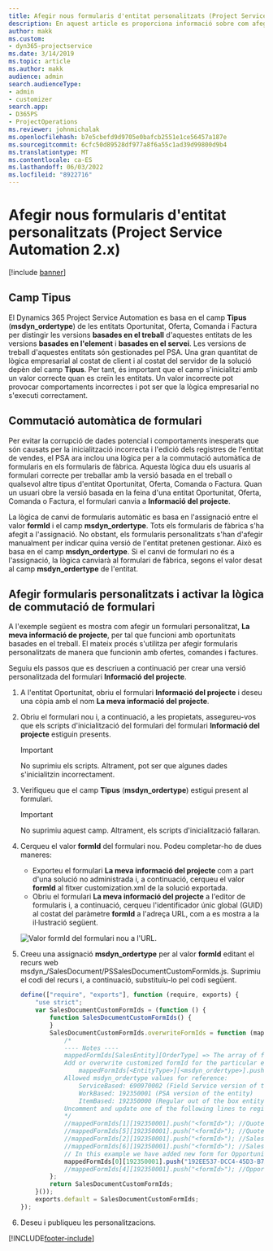 ```yaml
---
title: Afegir nous formularis d'entitat personalitzats (Project Service Automation 2.x)
description: En aquest article es proporciona informació sobre com afegir formularis d'entitat personalitzats per a oportunitats, ofertes, comandes o factures al Dynamics 365 Project Service Automation 2.x.
author: makk
ms.custom:
- dyn365-projectservice
ms.date: 3/14/2019
ms.topic: article
ms.author: makk
audience: admin
search.audienceType:
- admin
- customizer
search.app:
- D365PS
- ProjectOperations
ms.reviewer: johnmichalak
ms.openlocfilehash: b7e5cbefd9d9705e0bafcb2551e1ce56457a187e
ms.sourcegitcommit: 6cfc50d89528df977a8f6a55c1ad39d99800d9b4
ms.translationtype: MT
ms.contentlocale: ca-ES
ms.lasthandoff: 06/03/2022
ms.locfileid: "8922716"
---
```

# <a name="add-new-custom-entity-forms-project-service-automation-2x"></a>Afegir nous formularis d'entitat personalitzats (Project Service Automation 2.x)

[!include [banner](../../includes/psa-now-project-operations.md)]

## <a name="type-field"></a>Camp Tipus 

El Dynamics 365 Project Service Automation es basa en el camp **Tipus** (**msdyn\_ordertype**) de les entitats Oportunitat, Oferta, Comanda i Factura per distingir les versions **basades en el treball** d'aquestes entitats de les versions **basades en l'element** i **basades en el servei**. Les versions de treball d'aquestes entitats són gestionades pel PSA. Una gran quantitat de lògica empresarial al costat de client i al costat del servidor de la solució depèn del camp **Tipus**. Per tant, és important que el camp s'inicialitzi amb un valor correcte quan es creïn les entitats. Un valor incorrecte pot provocar comportaments incorrectes i pot ser que la lògica empresarial no s'executi correctament.

## <a name="automatic-form-switching"></a>Commutació automàtica de formulari

Per evitar la corrupció de dades potencial i comportaments inesperats que són causats per la inicialització incorrecta i l'edició dels registres de l'entitat de vendes, el PSA ara inclou una lògica per a la commutació automàtica de formularis en els formularis de fàbrica. Aquesta lògica duu els usuaris al formulari correcte per treballar amb la versió basada en el treball o qualsevol altre tipus d'entitat Oportunitat, Oferta, Comanda o Factura. Quan un usuari obre la versió basada en la feina d'una entitat Oportunitat, Oferta, Comanda o Factura, el formulari canvia a **Informació del projecte**.

La lògica de canvi de formularis automàtic es basa en l'assignació entre el valor **formId** i el camp **msdyn\_ordertype**. Tots els formularis de fàbrica s'ha afegit a l'assignació. No obstant, els formularis personalitzats s'han d'afegir manualment per indicar quina versió de l'entitat pretenen gestionar. Això es basa en el camp **msdyn\_ordertype**. Si el canvi de formulari no és a l'assignació, la lògica canviarà al formulari de fàbrica, segons el valor desat al camp **msdyn\_ordertype** de l'entitat.

## <a name="add-custom-forms-and-turn-on-the-form-switching-logic"></a>Afegir formularis personalitzats i activar la lògica de commutació de formulari

A l'exemple següent es mostra com afegir un formulari personalitzat, **La meva informació de projecte**, per tal que funcioni amb oportunitats basades en el treball. El mateix procés s'utilitza per afegir formularis personalitzats de manera que funcionin amb ofertes, comandes i factures.

Seguiu els passos que es descriuen a continuació per crear una versió personalitzada del formulari **Informació del projecte**.

1. A l'entitat Oportunitat, obriu el formulari **Informació del projecte** i deseu una còpia amb el nom **La meva informació del projecte**.
2. Obriu el formulari nou i, a continuació, a les propietats, assegureu-vos que els scripts d'inicialització del formulari del formulari **Informació del projecte** estiguin presents. 

    > [!IMPORTANT]
    > No suprimiu els scripts. Altrament, pot ser que algunes dades s'inicialitzin incorrectament.

3. Verifiqueu que el camp **Tipus** (**msdyn\_ordertype**) estigui present al formulari. 

    > [!IMPORTANT]
    > No suprimiu aquest camp. Altrament, els scripts d'inicialització fallaran.

4. Cerqueu el valor **formId** del formulari nou. Podeu completar-ho de dues maneres:

    - Exporteu el formulari **La meva informació del projecte** com a part d'una solució no administrada i, a continuació, cerqueu el valor **formId** al fitxer customization.xml de la solució exportada.
    - Obriu el formulari **La meva informació del projecte** a l'editor de formularis i, a continuació, cerqueu l'identificador únic global (GUID) al costat del paràmetre **formId** a l'adreça URL, com a es mostra a la il·lustració següent.

    ![Valor formId del formulari nou a l'URL.](media/how-to-add-custom-forms-in-v2.0.png)

5. Creeu una assignació **msdyn\_ordertype** per al valor **formId** editant el recurs web msdyn\_/SalesDocument/PSSalesDocumentCustomFormIds.js. Suprimiu el codi del recurs i, a continuació, substituïu-lo pel codi següent.

    ```javascript
    define(["require", "exports"], function (require, exports) {
        "use strict";
        var SalesDocumentCustomFormIds = (function () {
            function SalesDocumentCustomFormIds() {
            }
            SalesDocumentCustomFormIds.overwriteFormIds = function (mappedFormIds) {
                /*
                ---- Notes ----
                mappedFormIds[SalesEntity][OrderType] => The array of forms IDs that support particular entity and order type
                Add or overwrite customized formId for the particular entity and order type by calling:
                    mappedFormIds[<EntityType>][<msdyn_ordertype>].push("<formId>");
                Allowed msdyn_ordertype values for reference:
                    ServiceBased: 690970002 (Field Service version of the entity)
                    WorkBased: 192350001 (PSA version of the entity)
                    ItemBased: 192350000 (Regular out of the box entity)
                Uncomment and update one of the following lines to register custom PSA form for required entity:
                */      
                //mappedFormIds[1][192350001].push("<formId>"); //Quote
                //mappedFormIds[5][192350001].push("<formId>"); //Quote Line
                //mappedFormIds[2][192350001].push("<formId>"); //Sales Order
                //mappedFormIds[6][192350001].push("<formId>"); //Sales Order Line
                // In this example we have added new form for Opportunity
                mappedFormIds[0][192350001].push("192EE537-DCC4-45D3-B7AF-EA694B9113D2"); //Opportunity
                //mappedFormIds[4][192350001].push("<formId>"); //Opportunity Line
            };
            return SalesDocumentCustomFormIds;
        }());
        exports.default = SalesDocumentCustomFormIds;
    });
    ```

6. Deseu i publiqueu les personalitzacions.


[!INCLUDE[footer-include](../../includes/footer-banner.md)]
